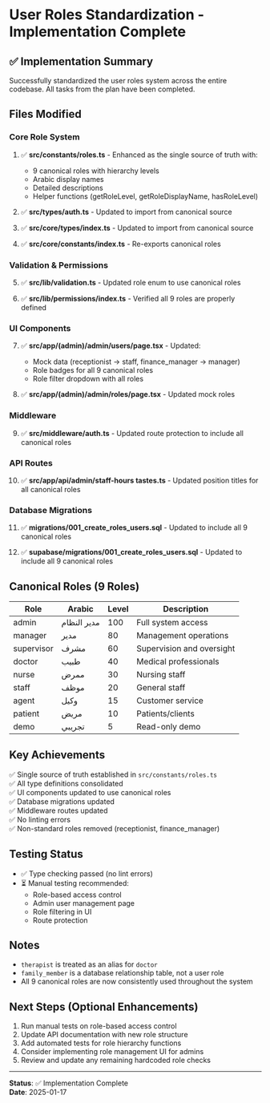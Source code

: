 # User Roles Standardization - Implementation Complete

## ✅ Implementation Summary

Successfully standardized the user roles system across the entire codebase. All tasks from the plan have been completed.

## Files Modified

### Core Role System
1. ✅ **src/constants/roles.ts** - Enhanced as the single source of truth with:
   - 9 canonical roles with hierarchy levels
   - Arabic display names
   - Detailed descriptions
   - Helper functions (getRoleLevel, getRoleDisplayName, hasRoleLevel)

2. ✅ **src/types/auth.ts** - Updated to import from canonical source

3. ✅ **src/core/types/index.ts** - Updated to import from canonical source

4. ✅ **src/core/constants/index.ts** - Re-exports canonical roles

### Validation & Permissions
5. ✅ **src/lib/validation.ts** - Updated role enum to use canonical roles

6. ✅ **src/lib/permissions/index.ts** - Verified all 9 roles are properly defined

### UI Components
7. ✅ **src/app/(admin)/admin/users/page.tsx** - Updated:
   - Mock data (receptionist → staff, finance_manager → manager)
   - Role badges for all 9 canonical roles
   - Role filter dropdown with all roles

8. ✅ **src/app/(admin)/admin/roles/page.tsx** - Updated mock roles

### Middleware
9. ✅ **src/middleware/auth.ts** - Updated route protection to include all canonical roles

### API Routes
10. ✅ **src/app/api/admin/staff-hours tastes.ts** - Updated position titles for all canonical roles

### Database Migrations
11. ✅ **migrations/001_create_roles_users.sql** - Updated to include all 9 canonical roles

12. ✅ **supabase/migrations/001_create_roles_users.sql** - Updated to include all 9 canonical roles

## Canonical Roles (9 Roles)

| Role | Arabic | Level | Description |
|------|--------|-------|-------------|
| admin | مدير النظام | 100 | Full system access |
| manager | مدير | 80 | Management operations |
| supervisor | مشرف | 60 | Supervision and oversight |
| doctor | طبيب | 40 | Medical professionals |
| nurse | ممرض | 30 | Nursing staff |
| staff | موظف | 20 | General staff |
| agent | وكيل | 15 | Customer service |
| patient | مريض | 10 | Patients/clients |
| demo | تجريبي | 5 | Read-only demo |

## Key Achievements

✅ Single source of truth established in `src/constants/roles.ts`  
✅ All type definitions consolidated  
✅ UI components updated to use canonical roles  
✅ Database migrations updated  
✅ Middleware routes updated  
✅ No linting errors  
✅ Non-standard roles removed (receptionist, finance_manager)  

## Testing Status

- ✅ Type checking passed (no lint errors)
- ⏳ Manual testing recommended:
  - Role-based access control
  - Admin user management page
  - Role filtering in UI
  - Route protection

## Notes

- `therapist` is treated as an alias for `doctor`
- `family_member` is a database relationship table, not a user role
- All 9 canonical roles are now consistently used throughout the system

## Next Steps (Optional Enhancements)

1. Run manual tests on role-based access control
2. Update API documentation with new role structure
3. Add automated tests for role hierarchy functions
4. Consider implementing role management UI for admins
5. Review and update any remaining hardcoded role checks

---

**Status**: ✅ Implementation Complete  
**Date**: 2025-01-17

